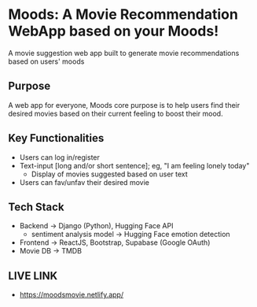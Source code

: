 # Moods: A Movie Recommendation WebApp based on your Moods!
  A movie suggestion web app built to generate movie recommendations based on users' moods
## Purpose
  A web app for everyone, Moods core purpose is to help users find their desired movies based on their current feeling to boost their mood.

## Key Functionalities  
  - Users can log in/register
  - Text-input [long and/or short sentence]; eg,  "I am feeling lonely today"
	- Display of movies suggested based on user text
  - Users can fav/unfav their desired movie

## Tech Stack
  - Backend -> Django (Python), Hugging Face API 
      - sentiment analysis model -> Hugging Face emotion detection
  - Frontend -> ReactJS, Bootstrap, Supabase (Google OAuth)
  - Movie DB -> TMDB


## LIVE LINK
- https://moodsmovie.netlify.app/
